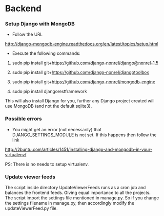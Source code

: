 Backend
==============

### Setup Django with MongoDB
* Follow the URL

http://django-mongodb-engine.readthedocs.org/en/latest/topics/setup.html

* Execute the following commands:

1. sudo pip install git+https://github.com/django-nonrel/django@nonrel-1.5

2. sudo pip install git+https://github.com/django-nonrel/djangotoolbox

3. sudo pip install git+https://github.com/django-nonrel/mongodb-engine

4. sudo pip install djangorestframework


This will also install Django for you, further any Django project created will use MongoDB (and not the default sqlite3).

### Possible errors
* You might get an error (not necessarily) that DJANGO_SETTINGS_MODULE is not set. If this happens then follow the link

http://2buntu.com/articles/1451/installing-django-and-mongodb-in-your-virtualenv/

PS: There is no needs to setup virtualenv.

### Update viewer feeds

The script inside directory UpdateViewerFeeds runs as a cron job and balances the frontend feeds. Giving equal importance to all the projects. The script import the settings file mentioned in manage.py. So if you change the settings filename in manage.py, then accordingly modify the updateViewerFeed.py file. 
